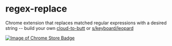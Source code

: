 regex-replace
=============

Chrome extension that replaces matched regular expressions with a desired string -- build your own [cloud-to-butt](https://github.com/panicsteve/cloud-to-butt) or [s/keyboard/leopard](http://xkcd.com/1031/)

[![Image of Chrome Store Badge](https://developer.chrome.com/webstore/images/ChromeWebStore_Badge_v2_340x96.png)](https://chrome.google.com/webstore/detail/regex-replace/eggkcpojddgjkakokkdhocbjebhgkonb)
